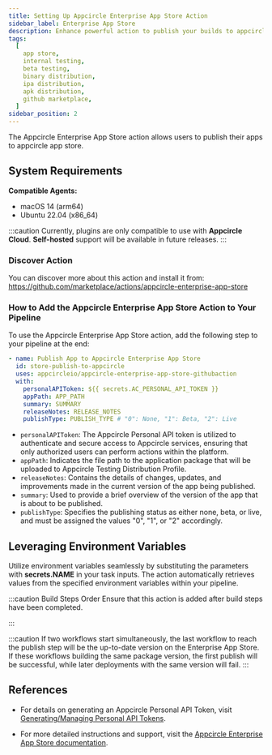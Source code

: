 ```yaml
---
title: Setting Up Appcircle Enterprise App Store Action
sidebar_label: Enterprise App Store
description: Enhance powerful action to publish your builds to appcircle app store
tags:
  [
    app store,
    internal testing,
    beta testing,
    binary distribution,
    ipa distribution,
    apk distribution,
    github marketplace,
  ]
sidebar_position: 2
---
```


The Appcircle Enterprise App Store action allows users to publish their apps to appcircle app store.

## System Requirements

**Compatible Agents:**

- macOS 14 (arm64)
- Ubuntu 22.04 (x86_64)

:::caution
Currently, plugins are only compatible to use with **Appcircle Cloud**. **Self-hosted** support will be available in future releases.
:::

### Discover Action

You can discover more about this action and install it from:
https://github.com/marketplace/actions/appcircle-enterprise-app-store

### How to Add the Appcircle Enterprise App Store Action to Your Pipeline

To use the Appcircle Enterprise App Store action, add the following step to your pipeline at the end:

```yml
- name: Publish App to Appcircle Enterprise App Store
  id: store-publish-to-appcircle
  uses: appcircleio/appcircle-enterprise-app-store-githubaction
  with:
    personalAPIToken: ${{ secrets.AC_PERSONAL_API_TOKEN }}
    appPath: APP_PATH
    summary: SUMMARY
    releaseNotes: RELEASE_NOTES
    publishType: PUBLISH_TYPE # "0": None, "1": Beta, "2": Live
```

- `personalAPIToken`: The Appcircle Personal API token is utilized to authenticate and secure access to Appcircle services, ensuring that only authorized users can perform actions within the platform.
- `appPath`: Indicates the file path to the application package that will be uploaded to Appcircle Testing Distribution Profile.
- `releaseNotes`: Contains the details of changes, updates, and improvements made in the current version of the app being published.
- `summary`: Used to provide a brief overview of the version of the app that is about to be published.
- `publishType`: Specifies the publishing status as either none, beta, or live, and must be assigned the values "0", "1", or "2" accordingly.

## Leveraging Environment Variables

Utilize environment variables seamlessly by substituting the parameters with **secrets.NAME** in your task inputs. The action automatically retrieves values from the specified environment variables within your pipeline.

:::caution Build Steps Order
Ensure that this action is added after build steps have been completed.

:::

:::caution
If two workflows start simultaneously, the last workflow to reach the publish step will be the up-to-date version on the Enterprise App Store. If these workflows building the same package version, the first publish will be successful, while later deployments with the same version will fail.
:::

## References

- For details on generating an Appcircle Personal API Token, visit [Generating/Managing Personal API Tokens](/appcircle-api-and-cli/api-authentication#generatingmanaging-the-personal-api-tokens).

- For more detailed instructions and support, visit the [Appcircle Enterprise App Store documentation](/enterprise-app-store).
